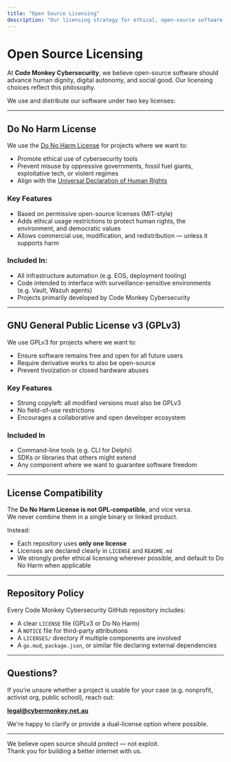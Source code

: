 ```yaml
---
title: "Open Source Licensing"
description: "Our licensing strategy for ethical, open-source software at Code Monkey Cybersecurity"
---
```


# Open Source Licensing

At **Code Monkey Cybersecurity**, we believe open-source software should advance human dignity, digital autonomy, and social good. Our licensing choices reflect this philosophy.

We use and distribute our software under two key licenses:

---

## Do No Harm License

We use the [Do No Harm License](https://github.com/raisely/NoHarm) for projects where we want to:

- Promote ethical use of cybersecurity tools
- Prevent misuse by oppressive governments, fossil fuel giants, exploitative tech, or violent regimes
- Align with the [Universal Declaration of Human Rights](https://www.un.org/en/about-us/universal-declaration-of-human-rights)

### Key Features

- Based on permissive open-source licenses (MIT-style)
- Adds ethical usage restrictions to protect human rights, the environment, and democratic values
- Allows commercial use, modification, and redistribution — unless it supports harm

### Included In:

- All infrastructure automation (e.g. EOS, deployment tooling)
- Code intended to interface with surveillance-sensitive environments (e.g. Vault, Wazuh agents)
- Projects primarily developed by Code Monkey Cybersecurity

---

## GNU General Public License v3 (GPLv3)

We use GPLv3 for projects where we want to:

- Ensure software remains free and open for all future users
- Require derivative works to also be open-source
- Prevent tivoization or closed hardware abuses

### Key Features

- Strong copyleft: all modified versions must also be GPLv3
- No field-of-use restrictions
- Encourages a collaborative and open developer ecosystem

### Included In

- Command-line tools (e.g. CLI for Delphi)
- SDKs or libraries that others might extend
- Any component where we want to guarantee software freedom

---

## License Compatibility

The **Do No Harm License is not GPL-compatible**, and vice versa.  
We never combine them in a single binary or linked product.

Instead:

- Each repository uses **only one license**
- Licenses are declared clearly in `LICENSE` and `README.md`
- We strongly prefer ethical licensing wherever possible, and default to Do No Harm when applicable

---

## Repository Policy

Every Code Monkey Cybersecurity GitHub repository includes:

- A clear `LICENSE` file (GPLv3 or Do No Harm)
- A `NOTICE` file for third-party attributions
- A `LICENSES/` directory if multiple components are involved
- A `go.mod`, `package.json`, or similar file declaring external dependencies

---

## Questions?

If you’re unsure whether a project is usable for your case (e.g. nonprofit, activist org, public school), reach out:

  **legal@cybermonkey.net.au**

We're happy to clarify or provide a dual-license option where possible.

---

We believe open source should protect — not exploit.  
Thank you for building a better internet with us.
